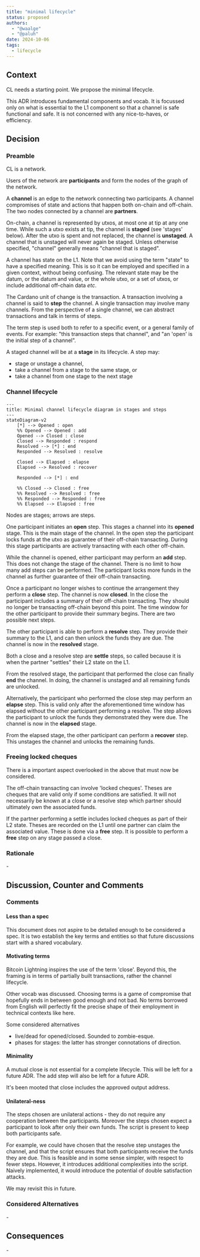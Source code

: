 ```yaml
---
title: "minimal lifecycle"
status: proposed
authors:
  - "@waalge"
  - "@paluh"
date: 2024-10-06
tags:
  - lifecycle
---
```


## Context

CL needs a starting point. We propose the minimal lifecycle.

This ADR introduces fundamental components and vocab. It is focussed only on
what is essential to the L1 component so that a channel is safe functional and
safe. It is not concerned with any nice-to-haves, or efficiency.

## Decision

### Preamble

CL is a network.

Users of the network are **participants** and form the nodes of the graph of the
network.

A **channel** is an edge to the network connecting two participants. A channel
compromises of state and actions that happen both on-chain and off-chain. The
two nodes connected by a channel are **partners**.

On-chain, a channel is represented by utxos, at most one at tip at any one time.
While such a utxo exists at tip, the channel is **staged** (see 'stages' below).
After the utxo is spent and not replaced, the channel is **unstaged**. A channel
that is unstaged will never again be staged. Unless otherwise specified,
"channel" generally means "channel that is staged".

A channel has state on the L1. Note that we avoid using the term "state" to have
a specified meaning. This is so it can be employed and specified in a given
context, without being confusing. The relevant state may be the datum, or the
datum and value, or the whole utxo, or a set of utxos, or include additional
off-chain data _etc_.

The Cardano unit of change is the transaction. A transaction involving a channel
is said to **step** the channel. A single transaction may involve many channels.
From the perspective of a single channel, we can abstract transactions and talk
in terms of steps.

The term step is used both to refer to a specific event, or a general family of
events. For example: "this transaction steps that channel", and "an 'open' is
the initial step of a channel".

A staged channel will be at a **stage** in its lifecycle. A step may:

- stage or unstage a channel,
- take a channel from a stage to the same stage, or
- take a channel from one stage to the next stage

### Channel lifecycle

```mermaid
---
title: Minimal channel lifecycle diagram in stages and steps
---
stateDiagram-v2
    [*] --> Opened : open
    %% Opened --> Opened : add
    Opened --> Closed : close
    Closed --> Responded : respond
    Resolved --> [*] : end
    Responded --> Resolved : resolve

    Closed --> Elapsed : elapse
    Elapsed --> Resolved : recover

    Responded --> [*] : end

    %% Closed --> Closed : free
    %% Resolved --> Resolved : free
    %% Responded --> Responded : free
    %% Elapsed --> Elapsed : free
```

Nodes are stages; arrows are steps.

One participant initiates an **open** step. This stages a channel into its
**opened** stage. This is the main stage of the channel. In the open step the
participant locks funds at the utxo as guarantee of their off-chain transacting.
During this stage participants are actively transacting with each other
off-chain.

While the channel is opened, either participant may perform an **add** step.
This does not change the stage of the channel. There is no limit to how many add
steps can be performed. The participant locks more funds in the channel as
further guarantee of their off-chain transacting.

Once a participant no longer wishes to continue the arrangement they perform a
**close** step. The channel is now **closed**. In the close the participant
includes a summary of their off-chain transacting. They should no longer be
transacting off-chain beyond this point. The time window for the other
participant to provide their summary begins. There are two possible next steps.

The other participant is able to perform a **resolve** step. They provide their
summary to the L1, and can then unlock the funds they are due. The channel is
now in the **resolved** stage.

Both a close and a resolve step are **settle** steps, so called because it is
when the partner "settles" their L2 state on the L1.

From the resolved stage, the participant that performed the close can finally
**end** the channel. In doing, the channel is unstaged and all remaining funds
are unlocked.

Alternatively, the participant who performed the close step may perform an
**elapse** step. This is valid only after the aforementioned time window has
elapsed without the other participant performing a resolve. The step allows the
participant to unlock the funds they demonstrated they were due. The channel is
now in the **elapsed** stage.

From the elapsed stage, the other participant can perform a **recover** step.
This unstages the channel and unlocks the remaining funds.

### Freeing locked cheques

There is a important aspect overlooked in the above that must now be considered.

The off-chain transacting can involve 'locked cheques'. Theses are cheques that
are valid only if some conditions are satisfied. It will not necessarily be
known at a close or a resolve step which partner should ultimately own the
associated funds.

If the partner performing a settle includes locked cheques as part of their L2
state. Theses are recorded on the L1 until one partner can claim the associated
value. These is done via a **free** step. It is possible to perform a **free**
step on any stage passed a close.

### Rationale

\-

## Discussion, Counter and Comments

### Comments

#### Less than a spec

This document does not aspire to be detailed enough to be considered a spec. It
is two establish the key terms and entities so that future discussions start
with a shared vocabulary.

#### Motivating terms

Bitcoin Lightning inspires the use of the term 'close'. Beyond this, the framing
is in terms of partially built transactions, rather the channel lifecycle.

Other vocab was discussed. Choosing terms is a game of compromise that hopefully
ends in between good enough and not bad. No terms borrowed from English will
perfectly fit the precise shape of their employment in technical contexts like
here.

Some considered alternatives

- live/dead for opened/closed. Sounded to zombie-esque.
- phases for stages: the latter has stronger connotations of direction.

#### Minimality

A mutual close is not essential for a complete lifecycle. This will be left for
a future ADR. The add step will also be left for a future ADR.

It's been mooted that close includes the approved output address.

#### Unilateral-ness

The steps chosen are unilateral actions - they do not require any cooperation
between the participants. Moreover the steps chosen expect a participant to look
after only their own funds. The script is present to keep both participants
safe.

For example, we could have chosen that the resolve step unstages the channel,
and that the script ensures that both participants receive the funds they are
due. This is feasible and in some sense simpler, with respect to fewer steps.
However, it introduces additional complexities into the script. Naively
implemented, it would introduce the potential of double satisfaction attacks.

We may revisit this in future.

### Considered Alternatives

\-

## Consequences

\-

